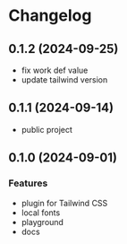 # Changelog
## 0.1.2 (2024-09-25)

- fix work def value
- update tailwind version

## 0.1.1 (2024-09-14)

- public project

## 0.1.0 (2024-09-01)

### Features

- plugin for Tailwind CSS
- local fonts
- playground
- docs